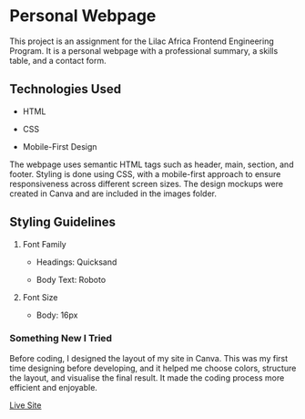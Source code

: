 # Personal Webpage

This project is an assignment for the Lilac Africa Frontend Engineering Program. It is a personal webpage with a professional summary, a skills table, and a contact form.

## Technologies Used

- HTML

- CSS

- Mobile-First Design

The webpage uses semantic HTML tags such as header, main, section, and footer. Styling is done using CSS, with a mobile-first approach to ensure responsiveness across different screen sizes. The design mockups were created in Canva and are included in the images folder.

## Styling Guidelines

1. Font Family

   - Headings: Quicksand

   - Body Text: Roboto

2. Font Size

   - Body: 16px

### Something New I Tried

Before coding, I designed the layout of my site in Canva. This was my first time designing before developing, and it helped me choose colors, structure the layout, and visualise the final result. It made the coding process more efficient and enjoyable.

[Live Site](https://enilolade.github.io/personal-webpage/)
